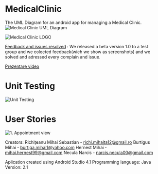 # MedicalClinic
The UML Diagram for an android app for managing a Medical Clinic.
![Medical Clinic UML Diagram](https://user-images.githubusercontent.com/62501946/120067389-065e6e00-c084-11eb-8785-d5209658b5c3.png)

![Medical Clinic LOGO](https://user-images.githubusercontent.com/62501946/121354484-94b1da00-c937-11eb-8037-1c6a74d6ad20.png)

[Feedback and issues resolved](https://github.com/SebastianRichiteanu/MedicalClinic/issues) : We released a beta version 1.0 to a test group and we colected feedback(wich we show as screenshots) and we solved and adressed every complain and issue.

[Prezentare video]()

# Unit Testing
![Unit Testing](https://user-images.githubusercontent.com/62207063/121683668-631b4900-cac6-11eb-91c9-24f48091469b.png)

# User Stories
![1. Appointment view](https://user-images.githubusercontent.com/62207063/121683878-a70e4e00-cac6-11eb-8730-8b723043778e.png)

Creators: Richițeanu Mihai Sebastian - richi.mihaita12@gmail.ro
	        Burtigus Mihai - burtiga.mihai1@yahoo.com
	        Hernest Mihai - mihai.hernest99@gmail.com
	        Necula Narcis - narcis.necula00@gmail.com
	     
Aplication created using Android Studio 4.1
Programming language: Java
Version: 2.1
